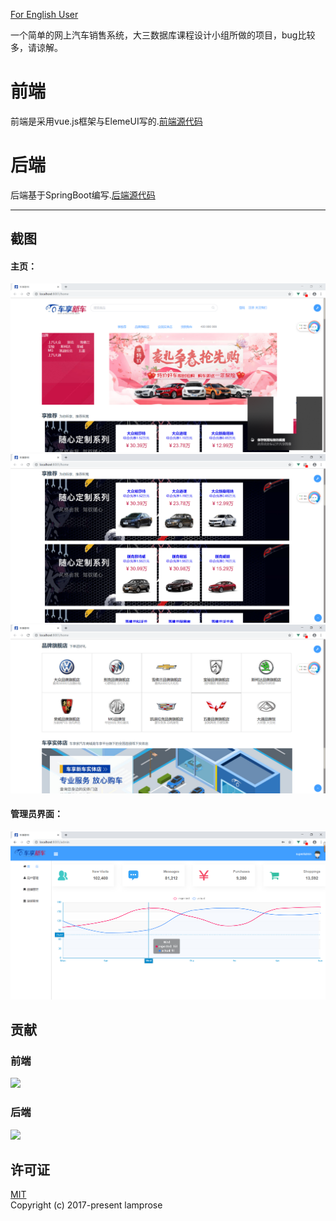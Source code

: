 [For English User](./README.md)

一个简单的网上汽车销售系统，大三数据库课程设计小组所做的项目，bug比较多，请谅解。
# 前端
前端是采用vue.js框架与ElemeUI写的.[前端源代码](https://github.com/lamprose/CarShop/tree/browser)
# 后端
后端基于SpringBoot编写.[后端源代码](https://github.com/lamprose/CarShop/tree/server)

---
## 截图

#### 主页：

![home-1](./screenshots/home-1.png)
![home-2](./screenshots/home-2.png)
![home-3](./screenshots/home-3.png)

#### 管理员界面：

![admin](./screenshots/admin.png)

## 贡献

### 前端

<a href="https://github.com/lamprose">
    <img src="https://avatars0.githubusercontent.com/u/29279979" width="45px"></a>

### 后端

<a href="https://github.com/raoxueliang">
    <img src="https://avatars0.githubusercontent.com/u/28750992" width="45px"></a>

## 许可证

[MIT](./LICENSE)  
Copyright (c) 2017-present lamprose
